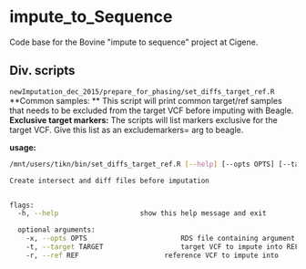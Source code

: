 # impute_to_Sequence
Code base for the Bovine "impute to sequence" project at Cigene.

## Div. scripts
`newImputation_dec_2015/prepare_for_phasing/set_diffs_target_ref.R`
**Common samples: **
This script will print common target/ref samples that needs to be excluded from the target VCF before imputing with Beagle.
**Exclusive target markers:**
The scripts will list markers exclusive for the target VCF. Give this list as an excludemarkers= arg to beagle. 

**usage:**
```sh
/mnt/users/tikn/bin/set_diffs_target_ref.R [--help] [--opts OPTS] [--target TARGET] [--ref REF] 

Create intersect and diff files before imputation


flags:
  -h, --help                    show this help message and exit

  optional arguments:
    -x, --opts OPTS                       RDS file containing argument values
    -t, --target TARGET                   target VCF to impute into REF
    -r, --ref REF                 	  reference VCF to impute into
```
